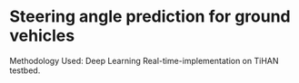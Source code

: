 # Steering angle prediction for ground vehicles
Methodology Used: Deep Learning
Real-time-implementation on TiHAN testbed.
